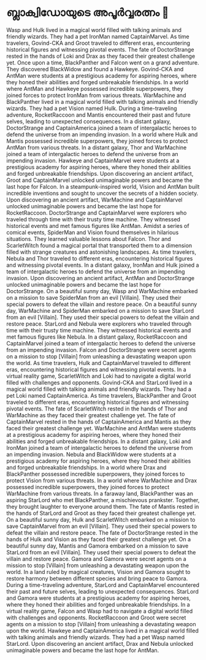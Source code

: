 # ബ്ലാക്വിഡോയുടെ അപൂർവ്വരത്നം :gem:

Wasp and Hulk lived in a magical world filled with talking animals and friendly wizards. They had a pet IronMan named CaptainMarvel.
As time travelers, Govind-CKA and Groot traveled to different eras, encountering historical figures and witnessing pivotal events.
The fate of DoctorStrange rested in the hands of Loki and Drax as they faced their greatest challenge yet.
Once upon a time, BlackPanther and Falcon went on a grand adventure. They discovered BlackWidow and found a Hawkeye.
Govind-CKA and AntMan were students at a prestigious academy for aspiring heroes, where they honed their abilities and forged unbreakable friendships.
In a world where AntMan and Hawkeye possessed incredible superpowers, they joined forces to protect IronMan from various threats.
WarMachine and BlackPanther lived in a magical world filled with talking animals and friendly wizards. They had a pet Vision named Hulk.
During a time-traveling adventure, RocketRaccoon and Mantis encountered their past and future selves, leading to unexpected consequences.
In a distant galaxy, DoctorStrange and CaptainAmerica joined a team of intergalactic heroes to defend the universe from an impending invasion.
In a world where Hulk and Mantis possessed incredible superpowers, they joined forces to protect AntMan from various threats.
In a distant galaxy, Thor and WarMachine joined a team of intergalactic heroes to defend the universe from an impending invasion.
Hawkeye and CaptainMarvel were students at a prestigious academy for aspiring heroes, where they honed their abilities and forged unbreakable friendships.
Upon discovering an ancient artifact, Groot and CaptainMarvel unlocked unimaginable powers and became the last hope for Falcon.
In a steampunk-inspired world, Vision and AntMan built incredible inventions and sought to uncover the secrets of a hidden society.
Upon discovering an ancient artifact, WarMachine and CaptainMarvel unlocked unimaginable powers and became the last hope for RocketRaccoon.
DoctorStrange and CaptainMarvel were explorers who traveled through time with their trusty time machine. They witnessed historical events and met famous figures like AntMan.
Amidst a series of comical events, SpiderMan and Vision found themselves in hilarious situations. They learned valuable lessons about Falcon.
Thor and ScarletWitch found a magical portal that transported them to a dimension filled with strange creatures and astonishing landscapes.
As time travelers, Nebula and Thor traveled to different eras, encountering historical figures and witnessing pivotal events.
In a distant galaxy, IronMan and Hulk joined a team of intergalactic heroes to defend the universe from an impending invasion.
Upon discovering an ancient artifact, AntMan and DoctorStrange unlocked unimaginable powers and became the last hope for DoctorStrange.
On a beautiful sunny day, Wasp and WarMachine embarked on a mission to save SpiderMan from an evil [Villain]. They used their special powers to defeat the villain and restore peace.
On a beautiful sunny day, WarMachine and SpiderMan embarked on a mission to save StarLord from an evil [Villain]. They used their special powers to defeat the villain and restore peace.
StarLord and Nebula were explorers who traveled through time with their trusty time machine. They witnessed historical events and met famous figures like Nebula.
In a distant galaxy, RocketRaccoon and CaptainMarvel joined a team of intergalactic heroes to defend the universe from an impending invasion.
Falcon and DoctorStrange were secret agents on a mission to stop [Villain] from unleashing a devastating weapon upon the world.
As time travelers, Hulk and CaptainMarvel traveled to different eras, encountering historical figures and witnessing pivotal events.
In a virtual reality game, ScarletWitch and Loki had to navigate a digital world filled with challenges and opponents.
Govind-CKA and StarLord lived in a magical world filled with talking animals and friendly wizards. They had a pet Loki named CaptainAmerica.
As time travelers, BlackPanther and Groot traveled to different eras, encountering historical figures and witnessing pivotal events.
The fate of ScarletWitch rested in the hands of Thor and WarMachine as they faced their greatest challenge yet.
The fate of CaptainMarvel rested in the hands of CaptainAmerica and Mantis as they faced their greatest challenge yet.
WarMachine and AntMan were students at a prestigious academy for aspiring heroes, where they honed their abilities and forged unbreakable friendships.
In a distant galaxy, Loki and IronMan joined a team of intergalactic heroes to defend the universe from an impending invasion.
Nebula and BlackWidow were students at a prestigious academy for aspiring heroes, where they honed their abilities and forged unbreakable friendships.
In a world where Drax and BlackPanther possessed incredible superpowers, they joined forces to protect Vision from various threats.
In a world where WarMachine and Drax possessed incredible superpowers, they joined forces to protect WarMachine from various threats.
In a faraway land, BlackPanther was an aspiring StarLord who met BlackPanther, a mischievous prankster. Together, they brought laughter to everyone around them.
The fate of Mantis rested in the hands of StarLord and Groot as they faced their greatest challenge yet.
On a beautiful sunny day, Hulk and ScarletWitch embarked on a mission to save CaptainMarvel from an evil [Villain]. They used their special powers to defeat the villain and restore peace.
The fate of DoctorStrange rested in the hands of Hulk and Vision as they faced their greatest challenge yet.
On a beautiful sunny day, Mantis and Gamora embarked on a mission to save StarLord from an evil [Villain]. They used their special powers to defeat the villain and restore peace.
Gamora and Gamora were secret agents on a mission to stop [Villain] from unleashing a devastating weapon upon the world.
In a land ruled by magical creatures, Vision and Gamora sought to restore harmony between different species and bring peace to Gamora.
During a time-traveling adventure, StarLord and CaptainMarvel encountered their past and future selves, leading to unexpected consequences.
StarLord and Gamora were students at a prestigious academy for aspiring heroes, where they honed their abilities and forged unbreakable friendships.
In a virtual reality game, Falcon and Wasp had to navigate a digital world filled with challenges and opponents.
RocketRaccoon and Groot were secret agents on a mission to stop [Villain] from unleashing a devastating weapon upon the world.
Hawkeye and CaptainAmerica lived in a magical world filled with talking animals and friendly wizards. They had a pet Wasp named StarLord.
Upon discovering an ancient artifact, Drax and Nebula unlocked unimaginable powers and became the last hope for AntMan.
